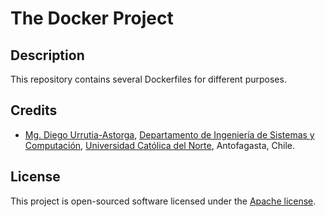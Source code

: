 # The Docker Project

## Description

This repository contains several Dockerfiles for different purposes.

## Credits

- [Mg. Diego Urrutia-Astorga](http://godie.cl), [Departamento de Ingeniería de Sistemas y Computación](http://www.disc.ucn.cl), [Universidad Católica del Norte](https://www.ucn.cl),
  Antofagasta, Chile.

## License

This project is open-sourced software licensed under the [Apache license](LICENSE.md).
